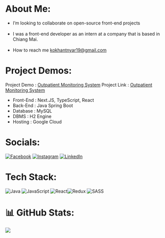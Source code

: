 # About Me:
- I’m looking to collaborate on open-source front-end projects<br><br>
- I was a front-end developer as an intern at a company that is based in Chiang Mai.<br><br>
- How to reach me kokhantnyar19@gmail.com<br>

# Project Demos:
Project Demo : [Outpatient Monitoring System](https://drive.google.com/file/d/1SN-42gzeUXD-4oX-zcoBKxEOwjSYx5R5/view?usp=drivesdk)
Project Link : [Outpatient Monitoring System](https://oms-app-237489682555.us-central1.run.app/)
- Front-End : Next.JS, TypeScript, React
- Back-End : Java Spring Boot
- Database : MySQL
- DBMS : H2 Engine
- Hosting : Google Cloud


# Socials:
[![Facebook](https://img.shields.io/badge/Facebook-%231877F2.svg?logo=Facebook&logoColor=white)](https://facebook.com/khantnyar.koko.16) [![Instagram](https://img.shields.io/badge/Instagram-%23E4405F.svg?logo=Instagram&logoColor=white)](https://instagram.com/knkk_2002) [![LinkedIn](https://img.shields.io/badge/LinkedIn-%230077B5.svg?logo=linkedin&logoColor=white)](https://linkedin.com/in/khant-nyar-ko-ko-b993b3195)

# Tech Stack:
![Java](https://img.shields.io/badge/java-%23ED8B00.svg?style=flat&logo=openjdk&logoColor=white) ![JavaScript](https://img.shields.io/badge/javascript-%23323330.svg?style=flat&logo=javascript&logoColor=%23F7DF1E) ![React](https://img.shields.io/badge/react-%2320232a.svg?style=flat&logo=react&logoColor=%2361DAFB)![Redux](https://img.shields.io/badge/redux-%23593d88.svg?style=flat&logo=redux&logoColor=white) ![SASS](https://img.shields.io/badge/SASS-hotpink.svg?style=flat&logo=SASS&logoColor=white)

# 📊 GitHub Stats:
![](https://github-readme-stats.vercel.app/api/top-langs/?username=Khant-Nyar-Ko-Ko&theme=dark&hide_border=false&include_all_commits=true&count_private=false&layout=compact)

